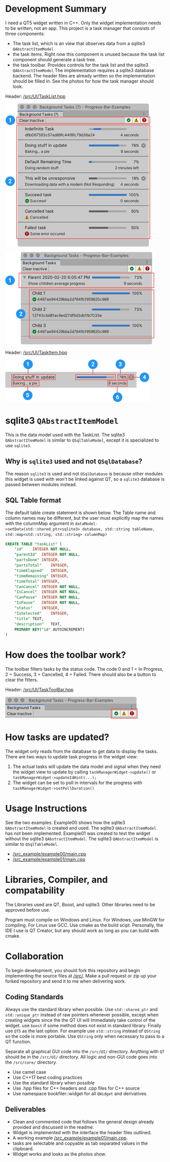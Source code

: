 # Development Summary

I need a QT5 widget written in C++. Only the widget implementation needs to be written, not an app. This project is a task manager that consists of three components: 
* The task list, which is an view that observes data from a sqlite3 `QAbstractItemModel`
* the task items. Right now this component is unused because the task list component should generate a task tree.
* the task toolbar. Provides controls for the task list and the sqlite3 `QAbstractItemModel`
The implementation requires a sqlite3 database backend. The header files are already written so the implementation should be filled in. See the photos for how the task manager should look.

Header: [/src/UI/TaskList.hpp](/src/UI/TaskList.hpp)

![/reference/widget-overview.png](/reference/widget-overview.png?raw=true)

![/reference/widget-tasklist-subtasks.png](/reference/widget-tasklist-subtasks.png?raw=true)

Header: [/src/UI/TaskItem.hpp](/src/UI/TaskItem.hpp)

![/reference/widget-laskitem.png](/reference/widget-laskitem.png?raw=true)

# sqlite3 `QAbstractItemModel`

This is the data model used with the TaskList. The sqlite3 `QAbstractItemModel` is similar to `QSqlTableModel`, except it is specialized to use `sqlite3`.

## Why is `sqlite3` used and not `QSqlDatabase`?

The reason `sqlite3` is used and not `QSqlDatabase` is because other modules this widget is used with won't be linked against QT, so a `sqlite3` database is passed between modules instead.

## SQL Table format
The default table create statement is shown below. The Table name and column names may be different, but the user must explicitly map the names with the columnMap argument in `dataModel->setData(std::shared_ptr<sqlite3> database, std::string tableName, std::map<std::string, std::string> columnMap)`

```sql
CREATE TABLE "taskList" (
	"id"	INTEGER NOT NULL,
	"parentId"	INTEGER NOT NULL,
	"partsDone"	INTEGER,
	"partsTotal"	INTEGER,
	"timeElapsed"	INTEGER,
	"timeRemaining"	INTEGER,
	"timeTotal"	INTEGER,
	"CanCancel"	INTEGER NOT NULL,
	"IsCancel"	INTEGER NOT NULL,
	"CanPause"	INTEGER NOT NULL,
	"IsPause"	INTEGER NOT NULL,
	"status"	INTEGER,
	"IsSelected"	INTEGER,
	"title"	TEXT,
	"description"	TEXT,
	PRIMARY KEY("id" AUTOINCREMENT)
)
```

# How does the toolbar work?

The toolbar filters tasks by the status code. The code 0 and 1 = In Progress, 2 = Success, 3 = Cancelled, 4 = Failed. There should also be a button to clear the filters.

Header: [/src/UI/TaskToolBar.hpp](/src/UI/TaskToolBar.hpp)

![/reference/widget-toolbar.png](/reference/widget-toolbar.png?raw=true)

# How tasks are updated?

The widget only reads from the database to get data to display the tasks. There are two ways to update task progress in the widget view:
1. The actual tasks will update the data model and signal when they need the widget view to update by calling `taskManagerWidget->update()` or `taskManagerWidget->updateIdHint(...);`
2. The widget can be set to poll in intervals for the progress with `taskManagerWidget->setPollDuration()`

# Usage Instructions

See the two examples. Example00 shows how the sqlite3 `QAbstractItemModel` is created and used. The sqlite3 `QAbstractItemModel` has not been implemented. Example01 was created to test the widget without the sqlite3 `QAbstractItemModel`. The sqlite3 `QAbstractItemModel` is similar to `QSqlTableModel`.
* [/src_example/example00/main.cpp](/src_example/example00/main.cpp)
* [/src_example/example01/main.cpp](/src_example/example01/main.cpp)

# Libraries, Compiler, and compatability

The Libraries used are QT, Boost, and sqlite3. Other libraries need to be approved before use.

Program must compile on Windows and Linux. For Windows, use MinGW for compiling. For Linux use GCC. Use cmake as the build scipt. Personally, the IDE I use is QT Creator, but any should work as long as you can build with cmake.

# Collaboration

To begin development, you should fork this repository and begin implementing the source files at [/src/](/src). Make a pull request or zip up your forked repository and send it to me when delivering work.

## Coding Standards
Always use the standard library when possible. Use `std::shared_ptr` and `std::unique_ptr` instead of raw pointers whenever possible, except when creating widgets since the the QT UI will Immediately take control of the widget. use `boost` if some method does not exist in standard library. Finally use `QT5` as the last option. For example use `std::string` instead of `QString` so the code is more portable. Use `QString` only when necessary to pass to a QT function.

Separate all graphical GUI code into the `/src/UI/` directory. Anything with `QT` should be in the `/src/UI/` directory. All logic and non-GUI code goes into the `/src/core/` directory.

* Use camel case
* Use C++17 best coding practices
* Use the standard library when possible
* Use .hpp files for C++ headers and .cpp files for C++ source
* Use namespace bookfiler::widget for all `QWidget` and derivatives.

## Deliverables

* Clean and commented code that follows the general design already provided and discussed in the readme.
* Widget is implemented with the interface the header files outlined.
* A working example [/src_example/example01/main.cpp](/src_example/example01/main.cpp).
* tasks are selectable and copyable as tab separated values in the clipboard.
* Widget works and looks as the photos show.

